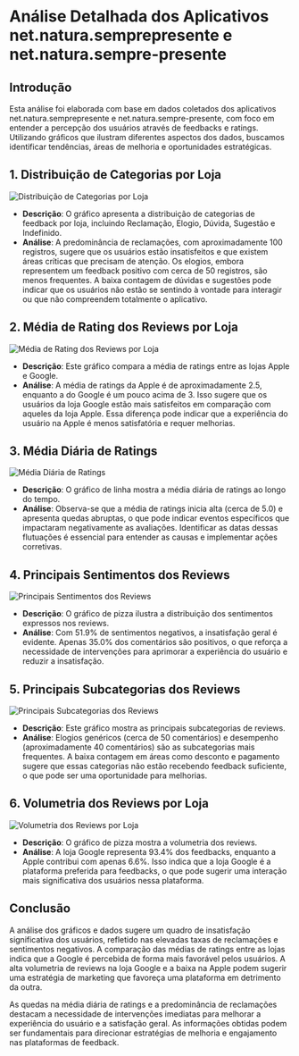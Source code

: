 # Análise Detalhada dos Aplicativos net.natura.semprepresente e net.natura.sempre-presente

## Introdução
Esta análise foi elaborada com base em dados coletados dos aplicativos net.natura.semprepresente e net.natura.sempre-presente, com foco em entender a percepção dos usuários através de feedbacks e ratings. Utilizando gráficos que ilustram diferentes aspectos dos dados, buscamos identificar tendências, áreas de melhoria e oportunidades estratégicas.

## 1. Distribuição de Categorias por Loja
![Distribuição de Categorias por Loja](data/graph_output/1_distribuicao_de_categorias_por_loja.png)
- **Descrição**: O gráfico apresenta a distribuição de categorias de feedback por loja, incluindo Reclamação, Elogio, Dúvida, Sugestão e Indefinido.
- **Análise**: A predominância de reclamações, com aproximadamente 100 registros, sugere que os usuários estão insatisfeitos e que existem áreas críticas que precisam de atenção. Os elogios, embora representem um feedback positivo com cerca de 50 registros, são menos frequentes. A baixa contagem de dúvidas e sugestões pode indicar que os usuários não estão se sentindo à vontade para interagir ou que não compreendem totalmente o aplicativo.

## 2. Média de Rating dos Reviews por Loja
![Média de Rating dos Reviews por Loja](data/graph_output/1_media_de_rating_dos_reviews_por_loja.png)
- **Descrição**: Este gráfico compara a média de ratings entre as lojas Apple e Google.
- **Análise**: A média de ratings da Apple é de aproximadamente 2.5, enquanto a do Google é um pouco acima de 3. Isso sugere que os usuários da loja Google estão mais satisfeitos em comparação com aqueles da loja Apple. Essa diferença pode indicar que a experiência do usuário na Apple é menos satisfatória e requer melhorias.

## 3. Média Diária de Ratings
![Média Diária de Ratings](data/graph_output/1_media_diaria_de_ratings.png)
- **Descrição**: O gráfico de linha mostra a média diária de ratings ao longo do tempo.
- **Análise**: Observa-se que a média de ratings inicia alta (cerca de 5.0) e apresenta quedas abruptas, o que pode indicar eventos específicos que impactaram negativamente as avaliações. Identificar as datas dessas flutuações é essencial para entender as causas e implementar ações corretivas.

## 4. Principais Sentimentos dos Reviews
![Principais Sentimentos dos Reviews](data/graph_output/1_principais_sentimentos_dos_reviews.png)
- **Descrição**: O gráfico de pizza ilustra a distribuição dos sentimentos expressos nos reviews.
- **Análise**: Com 51.9% de sentimentos negativos, a insatisfação geral é evidente. Apenas 35.0% dos comentários são positivos, o que reforça a necessidade de intervenções para aprimorar a experiência do usuário e reduzir a insatisfação.

## 5. Principais Subcategorias dos Reviews
![Principais Subcategorias dos Reviews](data/graph_output/1_principais_subcategorias_dos_reviews.png)
- **Descrição**: Este gráfico mostra as principais subcategorias de reviews.
- **Análise**: Elogios genéricos (cerca de 50 comentários) e desempenho (aproximadamente 40 comentários) são as subcategorias mais frequentes. A baixa contagem em áreas como desconto e pagamento sugere que essas categorias não estão recebendo feedback suficiente, o que pode ser uma oportunidade para melhorias.

## 6. Volumetria dos Reviews por Loja
![Volumetria dos Reviews por Loja](data/graph_output/1_volumetria_dos_reviews_por_loja.png)
- **Descrição**: O gráfico de pizza mostra a volumetria dos reviews.
- **Análise**: A loja Google representa 93.4% dos feedbacks, enquanto a Apple contribui com apenas 6.6%. Isso indica que a loja Google é a plataforma preferida para feedbacks, o que pode sugerir uma interação mais significativa dos usuários nessa plataforma.

## Conclusão
A análise dos gráficos e dados sugere um quadro de insatisfação significativa dos usuários, refletido nas elevadas taxas de reclamações e sentimentos negativos. A comparação das médias de ratings entre as lojas indica que a Google é percebida de forma mais favorável pelos usuários. A alta volumetria de reviews na loja Google e a baixa na Apple podem sugerir uma estratégia de marketing que favoreça uma plataforma em detrimento da outra.

As quedas na média diária de ratings e a predominância de reclamações destacam a necessidade de intervenções imediatas para melhorar a experiência do usuário e a satisfação geral. As informações obtidas podem ser fundamentais para direcionar estratégias de melhoria e engajamento nas plataformas de feedback.
